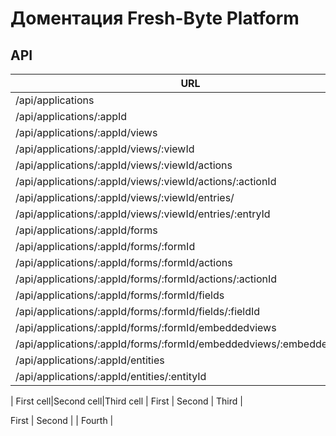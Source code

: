 # Доментация Fresh-Byte Platform

## API


URL | Описание
------------ | -------------
/api/applications | 
/api/applications/:appId |
/api/applications/:appId/views |
/api/applications/:appId/views/:viewId |
/api/applications/:appId/views/:viewId/actions |
/api/applications/:appId/views/:viewId/actions/:actionId |
/api/applications/:appId/views/:viewId/entries/ |
/api/applications/:appId/views/:viewId/entries/:entryId |
/api/applications/:appId/forms |
/api/applications/:appId/forms/:formId |
/api/applications/:appId/forms/:formId/actions |
/api/applications/:appId/forms/:formId/actions/:actionId |
/api/applications/:appId/forms/:formId/fields |
/api/applications/:appId/forms/:formId/fields/:fieldId |
/api/applications/:appId/forms/:formId/embeddedviews |
/api/applications/:appId/forms/:formId/embeddedviews/:embeddedViewId |
/api/applications/:appId/entities|
/api/applications/:appId/entities/:entityId|


| First cell|Second cell|Third cell
| First | Second | Third |

First | Second | | Fourth |

